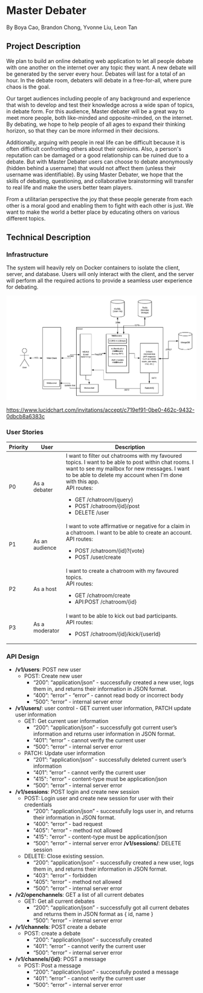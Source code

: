 # Master Debater
By Boya Cao, Brandon Chong, Yvonne Liu, Leon Tan
## Project Description 
We plan to build an online debating web application to let all people  debate with one another on the internet over any topic they want. A new debate will be generated by the server every hour. Debates will last for a total of an hour. In the debate room, debaters will debate in a free-for-all, where pure chaos is the goal.

Our target audiences including people of any background and experience that wish to develop and test their knowledge across a wide span of topics, in debate form. For this audience, Master debater will be a great way to meet more people, both like-minded and opposite-minded, on the internet. By debating, we hope to help people of all ages to expand their thinking horizon, so that they can be more informed in their decisions.

Additionally, arguing with people in real life can be difficult because it is often difficult confronting others about their opinions. Also, a person's reputation can be damaged or a good relationship can be ruined due to a debate. But with Master Debater users can choose to debate anonymously (hidden behind a username) that would not affect them (unless their username was identifiable). By using Master Debater, we hope that the skills of debating, questioning, and collaborative brainstorming will transfer to real life and make the users better team players.

From a utilitarian perspective the joy that these people generate from each other is a moral good and enabling them to fight with each other is just. We want to make the world a better place by educating others on various different topics.
 
## Technical Description
### Infrastructure
The system will heavily rely on Docker containers to isolate the client, server, and database. Users will only interact with the client, and the server will perform all the required actions to provide a seamless user experience for debating.

![Master Debater architectural diagram mapping](./images/INFO441_proposal_diagram.png)

https://www.lucidchart.com/invitations/accept/c719ef91-0be0-462c-9432-0dbcb8a6383c

### User Stories
|Priority|User|Description|
|--------|----|-----------|
|P0|As a debater|I want to filter out chatrooms with my favoured topics. I want to be able to post within chat rooms. I want to see my mailbox for new messages. I want to be able to delete my account when I'm done with this app.<br />API routes: <ul><li>GET /chatroom/{query}</li><li>POST /chatroom/{id}/post</li><li>DELETE /user</li></ul>|
|P1|As an audience|I want to vote affirmative or negative for a claim in a chatroom. I want to be able to create an account.<br />API routes:<ul><li>POST /chatroom/{id}?{vote}</li><li>POST /user/create</li></ul>|
|P2|As a host|I want to create a chatroom with my favoured topics.<br />API routes:<ul><li>GET /chatroom/create</li><li>API:POST /chatroom/{id}</li></ul>|
|P3|As a moderator|I want to be able to kick out bad participants.<br />API routes:<ul><li>POST /chatroom/{id}/kick/{userId}</li></ul>|
 

### API Design

- **/v1/users**: POST new user
    - POST: Create new user
        - “200”: “application/json” - successfully created a new user, logs them in, and returns their information in JSON format.
        - “400”: “error” - “error” - cannot read body or incorrect body
        - “500”: “error” - internal server error
- **/v1/users/**: user control - GET current user information, PATCH update user information
    - GET: Get current user information
        - “200”: “application/json” - successfully got current user’s information and returns user information in JSON format.
        - “401”: “error” - cannot verify the current user
        - “500”: “error” - internal server error
    - PATCH: Update user information
        - “201”: “application/json” - successfully deleted current user’s information
        - “401”: “error” - cannot verify the current user
        - "415": "error" - content-type must be application/json
        - “500”: “error” - internal server error
- **/v1/sessions**: POST login and create new session
    - POST: Login user and create new session for user with their credentials
        - “200”: “application/json” - successfully logs user in, and returns their information in JSON format.
        - “400”: “error” - bad request
        - "405": "error" - method not allowed
        - "415": "error" - content-type must be application/json
        - “500”: “error” - internal server error
**/v1/sessions/**: DELETE session
    - DELETE: Close existing session.
        - “200”: “application/json” - successfully created a new user, logs them in, and returns their information in JSON format.
        - “403”: “error” - forbidden
        - “405”: “error” - method not allowed
        - “500”: “error” - internal server error
- **/v2/openchannels**: GET a list of all current debates
    - GET: Get all current debates
        - “200”: “application/json” - successfully got all current debates and returns them in JSON format as { id, name }
        - “500”: “error” - internal server error
- **/v1/channels**: POST create a debate
    - POST: create a debate
        - “200”: “application/json” - successfully created
        - “401”: “error” - cannot verify the current user
        - “500”: “error” - internal server error
- **/v1/channels/{id}**: POST a message
    - POST: Post a message
        - “200”: “application/json” - successfully posted a message
        - “401”: “error” - cannot verify the current user
        - “500”: “error” - internal server error